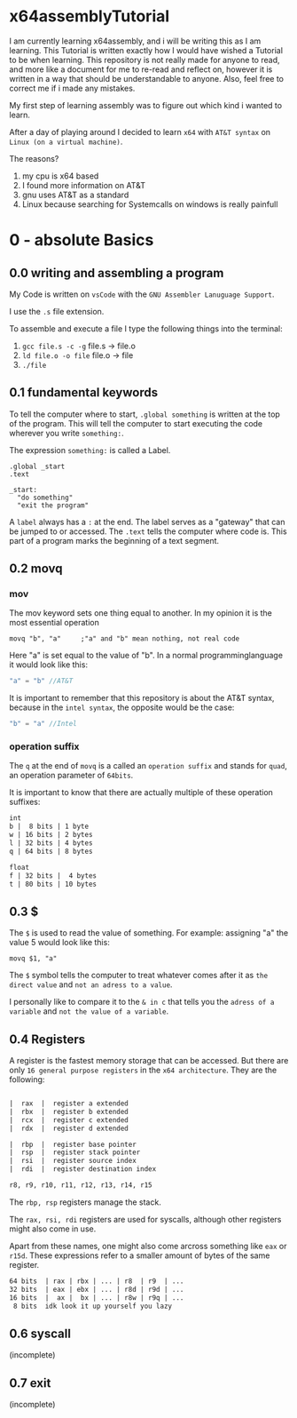 # x64assemblyTutorial
I am currently learning x64assembly, and i will be writing this as I am learning. This Tutorial is written exactly how I would have wished a Tutorial to be when learning.
This repository is not really made for anyone to read, and more like a document for me to re-read and reflect on, however it is written in a way that should be understandable to anyone.
Also, feel free to correct me if i made any mistakes. 

My first step of learning assembly was to figure out which kind i wanted to learn.

After a day of playing around I decided to learn `x64` with `AT&T syntax` on `Linux (on a virtual machine)`.

The reasons?
  1. my cpu is x64 based
  2. I found more information on AT&T
  3. gnu uses AT&T as a standard
  4. Linux because searching for Systemcalls on windows is really painfull

# 0 - absolute Basics
## 0.0 writing and assembling a program
My Code is written on `vsCode` with the `GNU Assembler Lanuguage Support`.

I use the `.s` file extension.

To assemble and execute a file I type the following things into the terminal:
  1. `gcc file.s -c -g`    file.s -> file.o
  2. `ld file.o -o file`   file.o -> file
  3. `./file`

## 0.1 fundamental keywords
To tell the computer where to start, `.global something` is written at the top of the program. This will tell the computer to start executing the code wherever you write `something:`.

The expression `something:` is called a Label.
```assembly
.global _start
.text

_start:
  "do something"
  "exit the program"
```
A `label` always has a `:` at the end. The label serves as a "gateway" that can be jumped to or accessed.
The `.text` tells the computer where code is. This part of a program marks the beginning of a text segment.

## 0.2 movq
### mov
The mov keyword sets one thing equal to another. In my opinion it is the most essential operation
```assembly
movq "b", "a"     ;"a" and "b" mean nothing, not real code
```
Here "a" is set equal to the value of "b". In a normal programminglanguage it would look like this:
```c
"a" = "b" //AT&T
```
It is important to remember that this repository is about the AT&T syntax, because in the `intel syntax`, the opposite would be the case:
```c
"b" = "a" //Intel
```
### operation suffix
The `q` at the end of `movq` is a called an `operation suffix` and stands for `quad`, an operation parameter of `64bits`. 

It is important to know that there are actually multiple of these operation suffixes:
```txt
int
b |  8 bits | 1 byte
w | 16 bits | 2 bytes
l | 32 bits | 4 bytes
q | 64 bits | 8 bytes

float
f | 32 bits |  4 bytes
t | 80 bits | 10 bytes
```

## 0.3 $
The `$` is used to read the value of something. For example: assigning "a" the value 5 would look like this:
```assembly
movq $1, "a"
```  
The `$` symbol tells the computer to treat whatever comes after it as `the direct value` and `not an adress to a value`.

I personally like to compare it to the `& in c` that tells you the `adress of a variable` and `not the value of a variable`.

## 0.4 Registers
A register is the fastest memory storage that can be accessed. But there are only `16 general purpose registers` in the `x64 architecture`. They are the following:
```txt

|  rax  |  register a extended
|  rbx  |  register b extended
|  rcx  |  register c extended
|  rdx  |  register d extended

|  rbp  |  register base pointer
|  rsp  |  register stack pointer
|  rsi  |  register source index
|  rdi  |  register destination index

r8, r9, r10, r11, r12, r13, r14, r15
```
The `rbp, rsp` registers manage the stack.

The `rax, rsi, rdi` registers are used for syscalls, although other registers might also come in use.

Apart from these names, one might also come arcross something like `eax` or `r15d`.
These expressions refer to a smaller amount of bytes of the same register.
```txt
64 bits  | rax | rbx | ... | r8  | r9  | ...
32 bits  | eax | ebx | ... | r8d | r9d | ...
16 bits  |  ax |  bx | ... | r8w | r9q | ...
 8 bits  idk look it up yourself you lazy
```

## 0.6 syscall
  (incomplete)

## 0.7 exit
  (incomplete)


